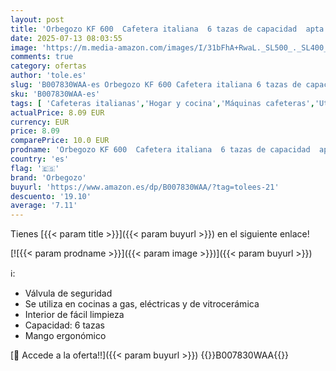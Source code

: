 ```yaml
---
layout: post
title: 'Orbegozo KF 600  Cafetera italiana  6 tazas de capacidad  apta para cocinas a gas  eléctricas y vitrocerámicas  mango ergonómico  válvula de seguridad  interior de fácil limpieza  color plata'
date: 2025-07-13 08:03:55
image: 'https://m.media-amazon.com/images/I/31bFhA+RwaL._SL500_._SL400_.jpg'
comments: true
category: ofertas
author: 'tole.es'
slug: 'B007830WAA-es Orbegozo KF 600 Cafetera italiana 6 tazas de capacidad...'
sku: 'B007830WAA-es'
tags: [ 'Cafeteras italianas','Hogar y cocina','Máquinas cafeteras','Utensilios para café y té','cafetera','orbegozo','🇪🇸', ]
actualPrice: 8.09 EUR
currency: EUR
price: 8.09
comparePrice: 10.0 EUR
prodname: 'Orbegozo KF 600  Cafetera italiana  6 tazas de capacidad  apta para cocinas a gas  eléctricas y vitrocerámicas  mango ergonómico  válvula de seguridad  interior de fácil limpieza  color plata'
country: 'es'
flag: '🇪🇸'
brand: 'Orbegozo'
buyurl: 'https://www.amazon.es/dp/B007830WAA/?tag=tolees-21'
descuento: '19.10'
average: '7.11'
---
```


Tienes [{{< param title >}}]({{< param buyurl >}}) en el siguiente enlace!

[![{{< param prodname >}}]({{< param image >}})]({{< param buyurl >}})

ℹ️:

- Válvula de seguridad
- Se utiliza en cocinas a gas, eléctricas y de vitrocerámica
- Interior de fácil limpieza
- Capacidad: 6 tazas
- Mango ergonómico

[🛒 Accede a la oferta!!]({{< param buyurl >}})
{{<world>}}B007830WAA{{</world>}}
